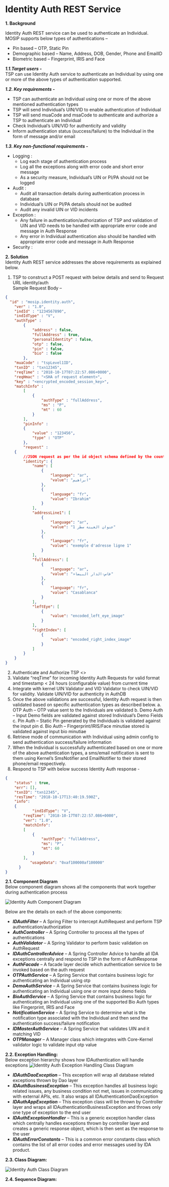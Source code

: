 # Identity Auth REST Service


**1. Background**

Identity Auth REST service can be used to authenticate an Individual. MOSIP supports below types of authentications –
-	Pin based – OTP, Static Pin
-	Demographic based – Name, Address, DOB, Gender, Phone and EmailID
-	Biometric based – Fingerprint, IRIS and Face


 ***1.1.Target users -***  
TSP can use Identity Auth service to authenticate an Individual by using one or more of the above types of authentication supported.


 ***1.2. Key requirements -***   
-	TSP can authenticate an Individual using one or more of the above mentioned authentication types
-	TSP will send Individual’s UIN/VID to enable authentication of Individual
-	TSP will send muaCode and msaCode to authenticate and authorize a TSP to authenticate an Individual
-	Check Individual’s UIN/VID for authenticity and validity
-	Inform authentication status (success/failure) to the Individual in the form of message and/or email  


 ***1.3. Key non-functional requirements -***   
-	Logging :
	-	Log each stage of authentication process
	-	Log all the exceptions along with error code and short error message
	-	As a security measure, Individual’s UIN or PI/PA should not be logged
-	Audit :
	-	Audit all transaction details during authentication process in database
	-	Individual’s UIN or PI/PA details should not be audited
	-	Audit any invalid UIN or VID incidents
-	Exception :
	-	Any failure in authentication/authorization of TSP and validation of UIN and VID needs to be handled with appropriate error code and message in Auth Response
	-	Any error in Individual authentication also should be handled with appropriate error code and message in Auth Response 
-	Security :


**2. Solution**   
Identity Auth REST service addresses the above requirements as explained below. 

1.	TSP to construct a POST request with below details and send to Request URL identity/auth    
Sample Request Body – 
```JSON
{
  "id" : "mosip.identity.auth",
	"ver" : "1.0",	
	"indId" : "1234567890",
	"indIdType" : "V",
	"authType" : 
		{
			"address" : false,
			"fullAddress" : true,
			"personalIdentity" : false,
			"otp" : false,
			"pin" : false,
			"bio" : false
		},
	"muaCode" : "tspLevel1ID",
	"txnID" : "txn12345",
	"reqTime" : "2018-10-17T07:22:57.086+0000",
	"reqHmac" : "<SHA of request element>",
	"key" : "<encrypted_encoded_session_key>",
	"matchInfo" : 
		[
			{ 
				"authType" : "fullAddress",
				"ms" : "P",
				"mt" : 60
			}
		],
        "pinInfo" : 
		{
			"value" : "123456",
			"type" : "OTP"
		},
        "request" : 
	{
		//JSON request as per the id object schema defined by the country
		"identity": {
			"name": [
				{
					"language": "ar",
					"value": "ابراهيم"
				},
				{
					"language": "fr",
					"value": "Ibrahim"
				}
			],
			"addressLine1": [
				{
					"language": "ar",
					"value": "عنوان العينة سطر 1"
				},
				{
					"language": "fr",
					"value": "exemple d'adresse ligne 1"
				}
			],
			"fullAddress": [
				{
					"language": "ar",
					"value": "فاس-الدار البيضاء"
				},
				{
					"language": "fr",
					"value": "Casablanca"
				}
			],
			"leftEye": [
				{
					"value": "encoded_left_eye_image"
				}
			],
			"rightIndex": [
				{
					"value": "encoded_right_index_image"
				}
			]
		}		
	}
}

```

2.	Authenticate and Authorize TSP <<TBD>>
3.	Validate “reqTime” for incoming Identity Auth Requests for valid format and timestamp < 24 hours (configurable value) from current time
4.	Integrate with kernel UIN Validator and VID Validator to check UIN/VID for validity. Validate UIN/VID for authenticity in AuthDB
5.	Once the above validations are successful, Identity Auth request is then validated based on specific authentication types as described below.
	a.	OTP Auth – OTP value sent to the Individuals are validated
	b.	Demo Auth – Input Demo fields are validated against stored Individual’s Demo Fields
	c.	Pin Auth – Static Pin generated by the Individuals is validated against the input pin
	d.	Bio Auth – Fingerprint/IRIS/Face minutiae stored is validated against input bio minutiae
6.	Retrieve mode of communication with Individual using admin config to send authentication success/failure information
7.	When the Individual is successfully authenticated based on one or more of the above authentication types, a sms/email notification is sent to them using Kernel’s SmsNotifier and EmailNotifier to their stored phone/email respectively.
8.	Respond to TSP with below success Identity Auth response - 
```JSON
{
	"status" : true,
	"err": [],
	"txnID": "txn12345",
	"resTime": "2018-10-17T13:40:19.590Z",
	"info": 
	{
            "indIdType": "V",
	    "reqTime": "2018-10-17T07:22:57.086+0000",
	    "ver": "1.0",
	    "matchInfo":
	    [
	    	{
	        	"authType": "fullAddress",
	        	"ms": "P",
	        	"mt": 60
	       	}
	    ],
           "usageData": "0xaf100000af100000"
	  }
}

```

**2.1. Component Diagram**   
Below component diagram shows all the components that work together during authentication process

![Identity Auth Component Diagram](_images/Identity_Auth_Component_Diagram.PNG)

Below are the details on each of the above components:
-	***IDAuthFilter*** – A Spring Filter to intercept AuthRequest and perform TSP authentication/authorization
-	***AuthController*** – A Spring Controller to process all the types of authentications
-	***AuthValidator*** – A Spring Validator to perform basic validation on AuthRequest
-	***IDAuthControllerAdvice*** – A Spring Controller Advice to handle all IDA exceptions centrally and respond to TSP in the form of AuthResponse
-	***AuthFacade*** – A facade layer decide which authentication service to be invoked based on the auth request
-	***OTPAuthService*** – A Spring Service that contains business logic for authenticating an Individual using otp
-	***DemoAuthService*** – A Spring Service that contains business logic for authenticating an Individual using one or more input demo fields
-	***BioAuthService*** – A Spring Service that contains business logic for authenticating an Individual using one of the supported Bio Auth types like Fingerprint, IRIS and Face
-	***NotificationService*** – A Spring Service to determine what is the notification type associated with the Individual and then send the authentication success/failure notification
-	***IDMasterAuthService*** – A Spring Service that validates UIN and it matching VID
-	***OTPManager*** – A Manager class which integrates with Core-Kernel validator logic to validate input otp value


**2.2. Exception Handling:**   
Below exception hierarchy shows how IDAuthentication will handle exceptions
![Identity Auth Exception Handling Class Diagram](_images/Identity_Auth_Exception_Handling.PNG)

-	***IDAuthDaoException*** – This exception will wrap all database related exceptions thrown by Dao layer 
-	***IDAuthBusinessException*** – This exception handles all business logic related issues, any business condition not met, issues in communicating with external APIs, etc. It also wraps all IDAuthenticationDaoException
-	***IDAuthAppException*** – This exception class will be thrown by Controller layer and wraps all IDAuthenticationBusinessException and throws only one type of exception to the end user
-	***IDAuthExceptionHandler*** – This is a generic exception handler class which centrally handles exceptions thrown by controller layer and creates a generic response object, which is then sent as the response to the user
-	***IDAuthErrorConstants*** – This is a common error constants class which contains the list of all error codes and error messages used by IDA product.


**2.3. Class Diagram:**   

![Identity Auth Class Diagram](_images/Identity_Auth_Class_Diagram.PNG)

**2.4. Sequence Diagram:**   